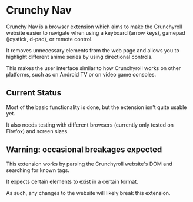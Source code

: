 # Crunchy Nav

Crunchy Nav is a browser extension which aims to make the Crunchyroll website easier to navigate when using a keyboard (arrow keys), gamepad (joystick, d-pad), or remote control.

It removes unnecessary elements from the web page and allows you to highlight different anime series by using directional controls.

This makes the user interface similar to how Crunchyroll works on other platforms, such as on Android TV or on video game consoles.

## Current Status

Most of the basic functionality is done, but the extension isn't quite usable yet.

It also needs testing with different browsers (currently only tested on Firefox) and screen sizes.

## Warning: occasional breakages expected

This extension works by parsing the Crunchyroll website's DOM and searching for known tags.

It expects certain elements to exist in a certain format.

As such, any changes to the website will likely break this extension.
